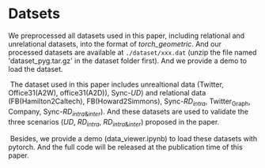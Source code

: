 # Datsets
We preprocessed all datasets used in this paper, including relational and unrelational datasets,  into the format of *torch_geometric*. And our processed datasets are available at `./dataset/xxx.dat` (unzip the file named 'dataset_pyg.tar.gz' in the dataset folder first). And we provide a demo to load the dataset.

​		The dataset used in this paper includes unrealtional data (Twitter, Office31(A2W), office31(A2D)), Sync-$UD$) and relational data (FB(Hamilton2Caltech), FB(Howard2Simmons), Sync-$RD_{intra}$, $\text{Twitter}_\text{Graph}$, Company, Sync-$RD_{intra\&inter}$). And these datasets are used to validate the three scenarios ($UD$, $RD_{intra}$, $RD_{intra\&inter}$) proposed in the paper.

​		Besides, we provide a demo (data_viewer.ipynb) to load these datasets with pytorch. And the full code will be released at the publication time of this paper.

